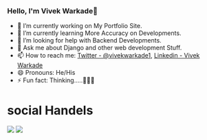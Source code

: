 ### Hello, I'm Vivek Warkade👋

- 🔭 I’m currently working on My Portfolio Site.
- 🌱 I’m currently learning More Accuracy on Developments.
- 🤔 I’m looking for help with Backend Developments.
- 💬 Ask me about Django and other web development Stuff.
- 📫 How to reach me: [Twitter - @vivekwarkade1](https://twitter.com/vivekwarkade1), [Linkedin - Vivek Warkade](https://www.linkedin.com/in/vivek-warkade-623866216/)
- 😄 Pronouns: He/His
- ⚡ Fun fact: Thinking.....🤔🤔🤔


# social Handels

<img src='file:///C:/Users/Vivek/Desktop/instagram.svg'>

<img src="https://github-readme-stats.vercel.app/api?username=itzzvivek&&show_icons=true&title_color=ffffff&icon_color=bb2acf&text_color=daf7dc&bg_color=191919">
